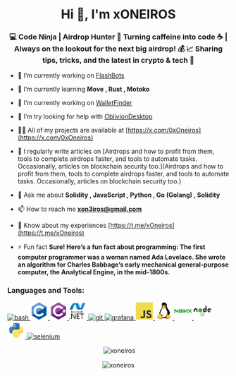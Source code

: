 <h1 align="center">Hi 👋, I'm xONEIROS</h1>
<h3 align="center">💻 Code Ninja | Airdrop Hunter 🚀 Turning caffeine into code ☕ | Always on the lookout for the next big airdrop! 💰 📈 Sharing tips, tricks, and the latest in crypto & tech 📲</h3>

- 🔭 I’m currently working on [FlashBots](https://github.com/xONEIROS/flashbots)

- 🌱 I’m currently learning **Move , Rust , Motoko**

- 🔭 I’m currently working on [WalletFinder](https://github.com/xONEIROS/wallet-finder)

- 🤝 I’m try looking for help with [OblivionDesktop](https://github.com/bepass-org/oblivion-desktop/)

- 👨‍💻 All of my projects are available at [https://x.com/0xOneiros](https://x.com/0xOneiros)

- 📝 I regularly write articles on [Airdrops and how to profit from them, tools to complete airdrops faster, and tools to automate tasks. Occasionally, articles on blockchain security too.](Airdrops and how to profit from them, tools to complete airdrops faster, and tools to automate tasks. Occasionally, articles on blockchain security too.)

- 💬 Ask me about **Solidity , JavaScript , Python , Go (Golang) , Solidity**

- 📫 How to reach me **xon3iros@gmail.com**

- 📄 Know about my experiences [https://t.me/xOneiros](https://t.me/xOneiros)

- ⚡ Fun fact **Sure! Here’s a fun fact about programming: The first computer programmer was a woman named Ada Lovelace. She wrote an algorithm for Charles Babbage’s early mechanical general-purpose computer, the Analytical Engine, in the mid-1800s.**

<p align="left">
</p>

<h3 align="left">Languages and Tools:</h3>
<p align="left"> <a href="https://www.gnu.org/software/bash/" target="_blank" rel="noreferrer"> <img src="https://www.vectorlogo.zone/logos/gnu_bash/gnu_bash-icon.svg" alt="bash" width="40" height="40"/> </a> <a href="https://www.cprogramming.com/" target="_blank" rel="noreferrer"> <img src="https://raw.githubusercontent.com/devicons/devicon/master/icons/c/c-original.svg" alt="c" width="40" height="40"/> </a> <a href="https://www.w3schools.com/cs/" target="_blank" rel="noreferrer"> <img src="https://raw.githubusercontent.com/devicons/devicon/master/icons/csharp/csharp-original.svg" alt="csharp" width="40" height="40"/> </a> <a href="https://dotnet.microsoft.com/" target="_blank" rel="noreferrer"> <img src="https://raw.githubusercontent.com/devicons/devicon/master/icons/dot-net/dot-net-original-wordmark.svg" alt="dotnet" width="40" height="40"/> </a> <a href="https://git-scm.com/" target="_blank" rel="noreferrer"> <img src="https://www.vectorlogo.zone/logos/git-scm/git-scm-icon.svg" alt="git" width="40" height="40"/> </a> <a href="https://grafana.com" target="_blank" rel="noreferrer"> <img src="https://www.vectorlogo.zone/logos/grafana/grafana-icon.svg" alt="grafana" width="40" height="40"/> </a> <a href="https://developer.mozilla.org/en-US/docs/Web/JavaScript" target="_blank" rel="noreferrer"> <img src="https://raw.githubusercontent.com/devicons/devicon/master/icons/javascript/javascript-original.svg" alt="javascript" width="40" height="40"/> </a> <a href="https://www.linux.org/" target="_blank" rel="noreferrer"> <img src="https://raw.githubusercontent.com/devicons/devicon/master/icons/linux/linux-original.svg" alt="linux" width="40" height="40"/> </a> <a href="https://www.nginx.com" target="_blank" rel="noreferrer"> <img src="https://raw.githubusercontent.com/devicons/devicon/master/icons/nginx/nginx-original.svg" alt="nginx" width="40" height="40"/> </a> <a href="https://nodejs.org" target="_blank" rel="noreferrer"> <img src="https://raw.githubusercontent.com/devicons/devicon/master/icons/nodejs/nodejs-original-wordmark.svg" alt="nodejs" width="40" height="40"/> </a> <a href="https://www.python.org" target="_blank" rel="noreferrer"> <img src="https://raw.githubusercontent.com/devicons/devicon/master/icons/python/python-original.svg" alt="python" width="40" height="40"/> </a> <a href="https://www.selenium.dev" target="_blank" rel="noreferrer"> <img src="https://raw.githubusercontent.com/detain/svg-logos/780f25886640cef088af994181646db2f6b1a3f8/svg/selenium-logo.svg" alt="selenium" width="40" height="40"/> </a> </p>

<div align="center">
<p>&nbsp;<img align="center" src="https://github-readme-stats.vercel.app/api?username=xoneiros&show_icons=true&theme=cobalt&locale=en" alt="xoneiros" /></p>
<p><img align="center" src="https://github-readme-streak-stats.herokuapp.com/?user=xoneiros&theme=dark" alt="xoneiros" /></p>
</div>
